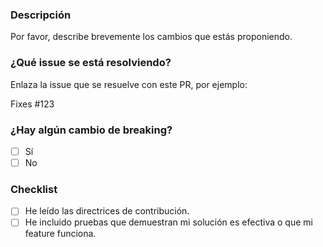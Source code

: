 ### Descripción

Por favor, describe brevemente los cambios que estás proponiendo.

### ¿Qué issue se está resolviendo?

Enlaza la issue que se resuelve con este PR, por ejemplo:

Fixes #123

### ¿Hay algún cambio de breaking?

- [ ] Sí
- [ ] No

### Checklist

- [ ] He leído las directrices de contribución.
- [ ] He incluido pruebas que demuestran mi solución es efectiva o que mi feature funciona.
